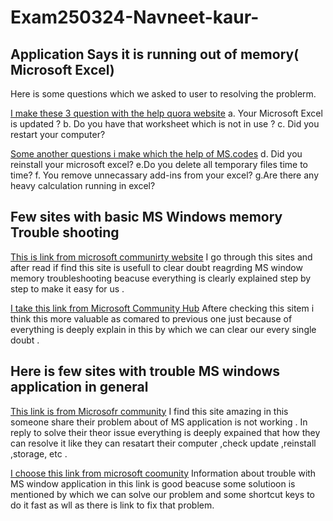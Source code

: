 # Exam250324-Navneet-kaur-
## Application Says it is running out of memory( Microsoft Excel)
Here is some questions  which we asked to user to resolving the problerm.


[I make these 3 question with the help quora website](https://www.quora.com/) 
a. Your Microsoft Excel is updated ?
b. Do you have that worksheet which is not in use ?
c. Did you restart your computer?


[Some another questions i make which the help of MS.codes](https://ms.codes/en-ca/blogs/microsoft-office/microsoft-excel-there-is-not-enough-disk-space?srsltid=AfmBOoqgJoZTN4Fivw5NkQIw7PAXA_YKJhq2daOkGhMtDrklxbeWeoJN )
d. Did you reinstall your microsoft excel?
e.Do you delete all temporary files time to time?
f. You remove unnecassary add-ins from your excel? 
g.Are there any heavy calculation running in excel?


## Few sites with basic MS Windows memory Trouble shooting 
 [This is link from microsoft communirty website](https://answers.microsoft.com/en-us/wind)
 I go through this sites and after read if find this site is usefull to clear doubt reagrding MS window memory troubleshooting beacuse everything is clearly explained step by step to make it easy for us .


[I take this link from Microsoft Community Hub](https://techcommunity.microsoft.com/blog/askperf/an-overview-of-troubleshooting-memory-issues/372673)
Aftere checking this sitem i think this more valuable as comared to previous one just because of everything is deeply explain in this by which we can clear our every single doubt .


## Here is  few sites with trouble MS windows application in general
[This link is from Microsofr community](https://answers.microsoft.com/en-us/windows/forum)
I find this site amazing in this someone share their problem about of  MS application is not working . In reply to solve their theor issue everything is deeply expained that how they can resolve it like they can resatart their computer ,check update ,reinstall ,storage, etc .

[I choose this link from microsoft coomunity](https://answers.microsoft.com/en-us/windows/forum/all/windows-11-no-microsoft-apps-working/5)
Information about trouble with MS window application in this link is good beacuse some solutioon is mentioned by which we can solve our problem and some shortcut keys to do it fast as wll as there is link to fix that problem.




